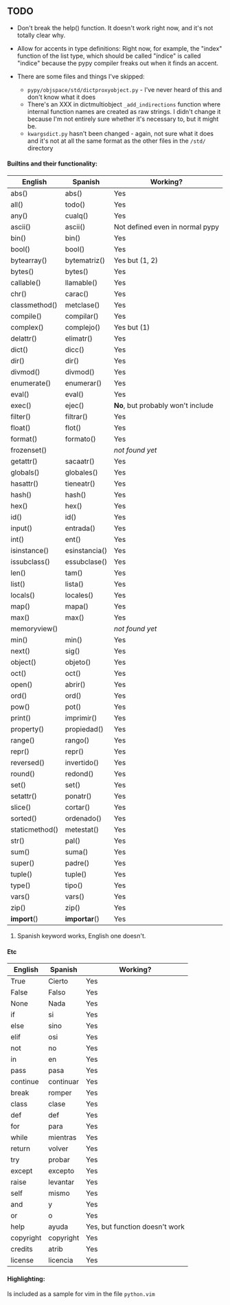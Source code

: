 ## TODO

* Don't break the help() function. It doesn't work right now, and it's not 
  totally clear why.

* Allow for accents in type definitions: Right now, for example, the "index" 
    function of the list type, which should be called "índice" is called
    "indice" because the pypy compiler freaks out when it finds an accent.
* There are some files and things I've skipped:
  * `pypy/objspace/std/dictproxyobject.py` - I've never heard of this and don't 
        know what it does
  * There's an XXX in dictmultiobject `_add_indirections` function where
        internal function names are created as raw strings. I didn't change it
        because I'm not entirely sure whether it's necessary to, but it might be.
  * `kwargsdict.py` hasn't been changed - again, not sure what it does and it's 
        not at all the same format as the other files in the `/std/` directory


#### Builtins and their functionality:

| English       |  Spanish       |  Working?
| --------------|----------------|----------
| abs()         |  abs()         |  Yes
| all()         |  todo()        |  Yes
| any()         |  cualq()       |  Yes
| ascii()       |  ascii()       |  Not defined even in normal pypy
| bin()         |  bin()         |  Yes
| bool()        |  bool()	     |  Yes
| bytearray()   |  bytematriz()  |  Yes but (1, 2)
| bytes()       |  bytes()	     |  Yes
| callable()    |  llamable()    |  Yes
| chr()	        |  carac()       |  Yes
| classmethod() |  metclase()    |  Yes
| compile()     |  compilar()    |  Yes
| complex()     |  complejo()    |  Yes but (1)
| delattr()     |  elimatr()     |  Yes
| dict()        |  dicc()        |  Yes
| dir()         |  dir()         |  Yes
| divmod()      |  divmod()      |  Yes
| enumerate()   |  enumerar()    |  Yes
| eval()        |  eval()        |  Yes
| exec()        |  ejec()        |  **No**, but probably won't include
| filter()      |  filtrar()     |  Yes
| float()       |  flot()        |  Yes
| format()      |  formato()     |  Yes
| frozenset()   |                |  *not found yet*
| getattr()     |  sacaatr()     |  Yes
| globals()     |  globales()    |  Yes
| hasattr()     |  tieneatr()    |  Yes
| hash()        |  hash()        |  Yes
| hex()         |  hex()         |  Yes
| id()          |  id()          |  Yes
| input()       |  entrada()     |  Yes
| int()         |  ent()         |  Yes
| isinstance()  |  esinstancia() |  Yes
| issubclass()  |  essubclase()  |  Yes
| len()         |  tam()         |  Yes
| list()        |  lista()       |  Yes
| locals()      |  locales()     |  Yes
| map()         |  mapa()        |  Yes
| max()         |  max()         |  Yes
| memoryview()  |                |   *not found yet*
| min()         |  min()         |  Yes
| next()        |  sig()         |  Yes
| object()      |  objeto()      |  Yes
| oct()         |  oct()         |  Yes
| open()        |  abrir()       |  Yes
| ord()         |  ord()         |  Yes
| pow()         |  pot()         |  Yes
| print()       |  imprimir()    |  Yes
| property()    |  propiedad()   |  Yes
| range()       |  rango()       |  Yes
| repr()        |  repr()        |  Yes
| reversed()    |  invertido()   |  Yes
| round()       |  redond()      |  Yes
| set()         |  set()         |  Yes
| setattr()     |  ponatr()      |  Yes
| slice()       |  cortar()      |  Yes
| sorted()      |  ordenado()    |  Yes
| staticmethod()|  metestat()    |  Yes
| str()         |  pal()         |  Yes
| sum()         |  suma()        |  Yes
| super()       |  padre()       |  Yes
| tuple()       |  tuple()       |  Yes
| type()        |  tipo()        |  Yes
| vars()        |  vars()        |  Yes
| zip()         |  zip()         |  Yes
| __import__()  |  __importar__()|  Yes

1. Spanish keyword works, English one doesn't.

#### Etc

| English         | Spanish       |   Working?
| ----------------| --------------| ----------
| True            | Cierto        |   Yes
| False           | Falso         |   Yes
| None            | Nada          |   Yes
| if              | si            |   Yes 
| else            | sino          |   Yes 
| elif            | osi           |   Yes 
| not             | no            |   Yes
| in              | en            |   Yes
| pass            | pasa          |   Yes
| continue        | continuar     |   Yes
| break           | romper        |   Yes
| class           | clase         |   Yes
| def             | def           |   Yes
| for             | para          |   Yes
| while           | mientras      |   Yes
| return          | volver        |   Yes
| try             | probar        |   Yes
| except          | excepto       |   Yes
| raise           | levantar      |   Yes
| self            | mismo         |   Yes
| and             | y             |   Yes
| or              | o             |   Yes
| help            | ayuda         |   Yes, but function doesn't work
| copyright       | copyright     |   Yes
| credits         | atrib         |   Yes
| license         | licencia      |   Yes

#### Highlighting:
Is included as a sample for vim in the file `python.vim`
